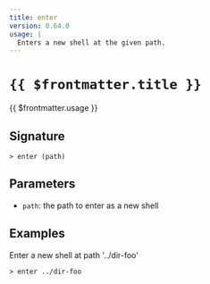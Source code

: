 ```yaml
---
title: enter
version: 0.64.0
usage: |
  Enters a new shell at the given path.
---
```


# <code>{{ $frontmatter.title }}</code>

<div style='white-space: pre-wrap;'>{{ $frontmatter.usage }}</div>

## Signature

```> enter (path)```

## Parameters

 -  `path`: the path to enter as a new shell

## Examples

Enter a new shell at path '../dir-foo'
```shell
> enter ../dir-foo
```
